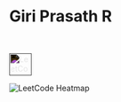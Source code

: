 <p align="center">
  <h1>Giri Prasath R</h1>
  <br>
  <p>
    <a href="https://leetcode.com/giriprasath017">
      <img src="https://assets.leetcode.com/static_assets/public/webpack_bundles/images/logo-dark.e99485d9b.svg" alt="LeetCode" height="40" style="filter: invert(100%);"> 
    </a>
  </p>
  <img src="https://leetcard.jacoblin.cool/giriprasath017?ext=heatmap" alt="LeetCode Heatmap">
</p>
